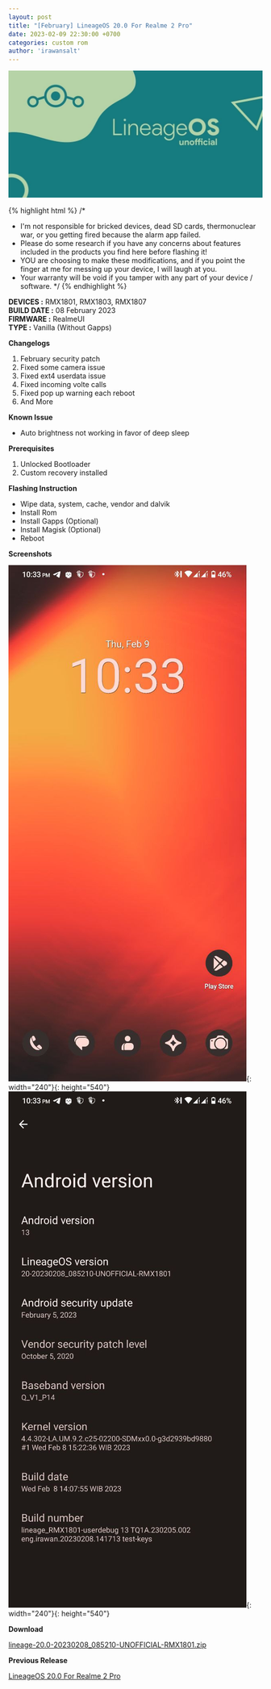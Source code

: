 ```yaml
---
layout: post
title: "[February] LineageOS 20.0 For Realme 2 Pro"
date: 2023-02-09 22:30:00 +0700
categories: custom rom
author: 'irawansalt'
---
```

![LineageOS Banner](/assets/images/banner/lineageos.jpeg)

{% highlight html %}
/*
 * I'm not responsible for bricked devices, dead SD cards, thermonuclear war, or you getting fired because the alarm app failed. 
 * Please do some research if you have any concerns about features included in the products you find here before flashing it! 
 * YOU are choosing to make these modifications, and if you point the finger at me for messing up your device, I will laugh at you. 
 * Your warranty will be void if you tamper with any part of your device / software.
 */
{% endhighlight %}

**DEVICES :** RMX1801, RMX1803, RMX1807<br>
**BUILD DATE :** 08 February 2023<br>
**FIRMWARE :** RealmeUI<br>
**TYPE :** Vanilla (Without Gapps)

**Changelogs**
<ol>
    <li>February security patch</li>
    <li>Fixed some camera issue</li>
    <li>Fixed ext4 userdata issue</li>
    <li>Fixed incoming volte calls</li>
    <li>Fixed pop up warning each reboot</li>
    <li>And More</li>
</ol>

**Known Issue**
<ul>
    <li>Auto brightness not working in favor of deep sleep</li>
</ul>

**Prerequisites**
<ol>
    <li>Unlocked Bootloader</li>
    <li>Custom recovery installed</li>
</ol>

**Flashing Instruction**
<ul>
    <li>Wipe data, system, cache, vendor and dalvik</li>
    <li>Install Rom</li>
    <li>Install Gapps (Optional)</li>
    <li>Install Magisk (Optional)</li>
    <li>Reboot</li>
</ul>

**Screenshots**

![Home Screen](/assets/images/screenshots/2023/February/09/lineageos_rmx1801_1.jpg){: width="240"}{: height="540"}
![About Phone](/assets/images/screenshots/2023/February/09/lineageos_rmx1801_2.jpg){: width="240"}{: height="540"}


**Download**

[lineage-20.0-20230208_085210-UNOFFICIAL-RMX1801.zip](https://khaddavi.net/Gs1mmp)

**Previous Release**

[LineageOS 20.0 For Realme 2 Pro](/custom/rom/2023/01/20/lineageos-rmx1801.html)
